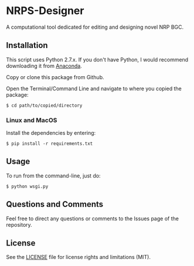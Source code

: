 # NRPS-Designer

A computational tool dedicated for editing and designing novel NRP BGC.

## Installation
This script uses Python 2.7.x. If you don't have Python, I would recommend downloading it from [Anaconda](https://www.continuum.io/downloads).

Copy or clone this package from Github.

Open the Terminal/Command Line and navigate to where you copied the package:

    $ cd path/to/copied/directory

### Linux and MacOS

Install the dependencies by entering:

    $ pip install -r requirements.txt

## Usage

To run from the command-line, just do:

    $ python wsgi.py


## Questions and Comments

Feel free to direct any questions or comments to the Issues page of the repository.

## License

See the [LICENSE](LICENSE.md) file for license rights and limitations (MIT).
